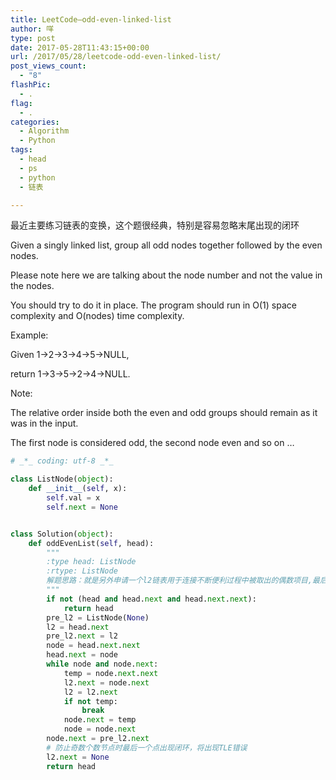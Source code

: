 ```yaml
---
title: LeetCode–odd-even-linked-list
author: 咩
type: post
date: 2017-05-28T11:43:15+00:00
url: /2017/05/28/leetcode-odd-even-linked-list/
post_views_count:
  - "8"
flashPic:
  - .
flag:
  - .
categories:
  - Algorithm
  - Python
tags:
  - head
  - ps
  - python
  - 链表

---
```

最近主要练习链表的变换，这个题很经典，特别是容易忽略末尾出现的闭环
  
Given a singly linked list, group all odd nodes together followed by the even nodes.
  
Please note here we are talking about the node number and not the value in the nodes.

You should try to do it in place. The program should run in O(1) space complexity and O(nodes) time complexity.

Example:
  
Given 1->2->3->4->5->NULL,
  
return 1->3->5->2->4->NULL.

Note:
  
The relative order inside both the even and odd groups should remain as it was in the input.
  
The first node is considered odd, the second node even and so on &#8230;

```python
# _*_ coding: utf-8 _*_

class ListNode(object):
    def __init__(self, x):
        self.val = x
        self.next = None


class Solution(object):
    def oddEvenList(self, head):
        """
        :type head: ListNode
        :rtype: ListNode
        解题思路：就是另外申请一个l2链表用于连接不断便利过程中被取出的偶数项目,最后拼接l1,l2
        """
        if not (head and head.next and head.next.next):
            return head
        pre_l2 = ListNode(None)
        l2 = head.next
        pre_l2.next = l2
        node = head.next.next
        head.next = node
        while node and node.next:
            temp = node.next.next
            l2.next = node.next
            l2 = l2.next
            if not temp:
                break
            node.next = temp
            node = node.next
        node.next = pre_l2.next
        # 防止奇数个数节点时最后一个点出现闭环，将出现TLE错误
        l2.next = None
        return head
```